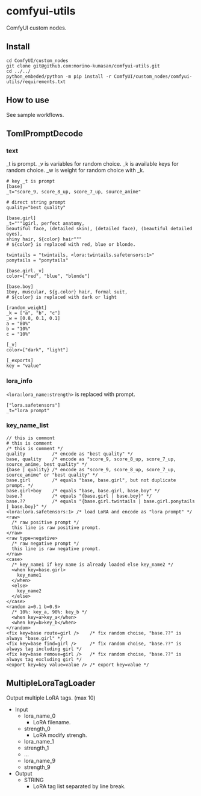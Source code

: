 # comfyui-utils

ComfyUI custom nodes.

## Install

```
cd ComfyUI/custom_nodes
git clone git@github.com:morino-kumasan/comfyui-utils.git
cd ../../
python_embeded/python -m pip install -r ComfyUI/custom_nodes/comfyui-utils/requirements.txt
```

## How to use
See sample workflows.

## TomlPromptDecode

### text

_t is prompt.
_v is variables for random choice.
_k is available keys for random choice.
_w is weight for random choice with _k.

```
# key _t is prompt
[base]
_t="score_9, score_8_up, score_7_up, source_anime"

# direct string prompt
quality="best quality"

[base.girl]
_t="""1girl, perfect anatomy, 
beautiful face, (detailed skin), (detailed face), (beautiful detailed eyes),  
shiny hair, ${color} hair"""
# ${color} is replaced with red, blue or blonde.

twintails = "twintails, <lora:twintails.safetensors:1>"
ponytails = "ponytails"

[base.girl._v]
color=["red", "blue", "blonde"]

[base.boy]
1boy, muscular, ${g.color} hair, formal suit,
# ${color} is replaced with dark or light

[random_weight]
_k = ["a", "b", "c"]
_w = [0.8, 0.1, 0.1]
a = "80%"
b = "10%"
c = "10%"

[_v]
color=["dark", "light"]

[_exports]
key = "value"
```

### lora_info

```<lora:lora_name:strength>``` is replaced with prompt.

```
["lora.safetensors"]
_t="lora prompt"
```

### key_name_list

```
// this is commont
# this is comment
/* this is comment */
quality          /* encode as "best quality" */
base, quality    /* encode as "score_9, score_8_up, score_7_up, source_anime, best quality" */
{base | quality} /* encode as "score_9, score_8_up, score_7_up, source_anime" or "best quality" */
base.girl        /* equals "base, base.girl", but not duplicate prompt. */
base.girl+boy    /* equals "base, base.girl, base.boy" */
base.?           /* equals "{base.girl | base.boy}" */
base.??          /* equals "{base.girl.twintails | base.girl.ponytails | base.boy}" */
<lora:lora.safetensors:1> /* load LoRA and encode as "lora prompt" */
<raw>
  /* raw positive prompt */
  this line is raw positive prompt.
</raw>
<raw type=negative>
  /* raw negative prompt */
  this line is raw negative prompt.
</raw>
<case>
  /* key_name1 if key name is already loaded else key_name2 */
  <when key=base.girl>
    key_name1
  </when>
  <else>
    key_name2
  </else>
</case>
<random a=0.1 b=0.9>
  /* 10%: key_a, 90%: key_b */
  <when key=a>key_a</when>
  <when key=b>key_b</when>
</random>
<fix key=base route=girl />    /* fix random choise, "base.??" is always "base.girl" */
<fix key=base find=girl />     /* fix random choise, "base.??" is always tag including girl */
<fix key=base remove=girl />   /* fix random choise, "base.??" is always tag excluding girl */
<export key=key value=value /> /* export key=value */
```

## MultipleLoraTagLoader

Output multiple LoRA tags. (max 10)

- Input
  - lora_name_0
    - LoRA filename.
  - strength_0
    - LoRA modify strengh.
  - lora_name_1
  - strength_1
  - ...
  - lora_name_9
  - strength_9
- Output
  - STRING
    - LoRA tag list separated by line break.

